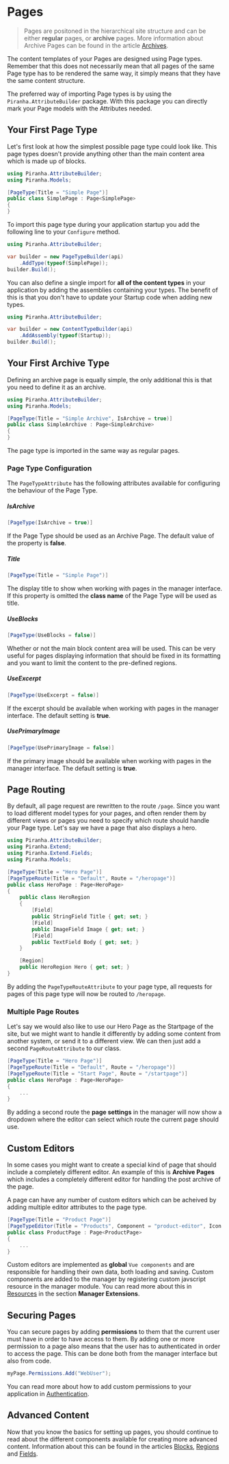 # Pages

> Pages are positoned in the hierarchical site structure and can be either **regular** pages, or **archive** pages. More information about Archive Pages can be found in the article [Archives](archives).

The content templates of your Pages are designed using Page types. Remember that this does not necessarily mean that all pages of the same Page type has to be rendered the same way, it simply means that they have the same content structure.

The preferred way of importing Page types is by using the `Piranha.AttributeBuilder` package. With this package you can directly mark your Page models with the Attributes needed.

## Your First Page Type

Let's first look at how the simplest possible page type could look like. This page types doesn't provide anything other than the main content area which is made up of blocks.

~~~ csharp
using Piranha.AttributeBuilder;
using Piranha.Models;

[PageType(Title = "Simple Page")]
public class SimplePage : Page<SimplePage>
{
}
~~~

To import this page type during your application startup you add the following line to your `Configure` method.

~~~ csharp
using Piranha.AttributeBuilder;

var builder = new PageTypeBuilder(api)
    .AddType(typeof(SimplePage));
builder.Build();
~~~

You can also define a single import for **all of the content types** in your application by adding the assemblies containing your types. The benefit of this is that you don't have to update your Startup code when adding new types.

~~~ csharp
using Piranha.AttributeBuilder;

var builder = new ContentTypeBuilder(api)
    .AddAssembly(typeof(Startup));
builder.Build();
~~~

## Your First Archive Type

Defining an archive page is equally simple, the only additional this is that you need to define it as an archive.

~~~ csharp
using Piranha.AttributeBuilder;
using Piranha.Models;

[PageType(Title = "Simple Archive", IsArchive = true)]
public class SimpleArchive : Page<SimpleArchive>
{
}
~~~

The page type is imported in the same way as regular pages.

### Page Type Configuration

The `PageTypeAttribute` has the following attributes available for configuring the behaviour of the Page Type.

##### IsArchive

~~~ csharp
[PageType(IsArchive = true)]
~~~

If the Page Type should be used as an Archive Page. The default value of the property is **false**.

##### Title

~~~ csharp
[PageType(Title = "Simple Page")]
~~~

The display title to show when working with pages in the manager interface. If this property is omitted the **class name** of the Page Type will be used as title.

##### UseBlocks

~~~ csharp
[PageType(UseBlocks = false)]
~~~

Whether or not the main block content area will be used. This can be very useful for pages displaying information that should be fixed in its formatting and you want to limit the content to the pre-defined regions.

##### UseExcerpt

~~~ csharp
[PageType(UseExcerpt = false)]
~~~

If the excerpt should be available when working with pages in the manager interface. The default setting is **true**.

##### UsePrimaryImage

~~~ csharp
[PageType(UsePrimaryImage = false)]
~~~

If the primary image should be available when working with pages in the manager interface. The default setting is **true**.

## Page Routing

By default, all page request are rewritten to the route `/page`. Since you want to load different model types for your pages, and often render them by different views or pages you need to specify which route should handle your Page type. Let's say we have a page that also displays a hero.

~~~ csharp
using Piranha.AttributeBuilder;
using Piranha.Extend;
using Piranha.Extend.Fields;
using Piranha.Models;

[PageType(Title = "Hero Page")]
[PageTypeRoute(Title = "Default", Route = "/heropage")]
public class HeroPage : Page<HeroPage>
{
    public class HeroRegion
    {
        [Field]
        public StringField Title { get; set; }
        [Field]
        public ImageField Image { get; set; }
        [Field]
        public TextField Body { get; set; }
    }

    [Region]
    public HeroRegion Hero { get; set; }
}
~~~

By adding the `PageTypeRouteAttribute` to your page type, all requests for pages of this page type will now be routed to `/heropage`.

### Multiple Page Routes

Let's say we would also like to use our Hero Page as the Startpage of the site, but we might want to handle it differently by adding some content from another system, or send it to a different view. We can then just add a second `PageRouteAttribute` to our class.

~~~ csharp
[PageType(Title = "Hero Page")]
[PageTypeRoute(Title = "Default", Route = "/heropage")]
[PageTypeRoute(Title = "Start Page", Route = "/startpage")]
public class HeroPage : Page<HeroPage>
{
    ...
}
~~~

By adding a second route the **page settings** in the manager will now show a dropdown where the editor can select which route the current page should use.

## Custom Editors

In some cases you might want to create a special kind of page that should include a completely different editor. An example of this is **Archive Pages** which includes a completely different editor for handling the post archive of the page.

A page can have any number of custom editors which can be acheived by adding multiple editor attributes to the page type.

~~~ csharp
[PageType(Title = "Product Page")]
[PageTypeEditor(Title = "Products", Component = "product-editor", Icon = "fas fa-fish")]
public class ProductPage : Page<ProductPage>
{
    ...
}
~~~

Custom editors are implemented as **global** `Vue components` and are responsible for handling their own data, both loading and saving. Custom components are added to the manager by registering custom javscript resource in the manager module. You can read more about this in [Resources](../manager-extensions/resources) in the section **Manager Extensions**.

## Securing Pages

You can secure pages by adding **permissions** to them that the current user must have in order to have access to them. By adding one or more permission to a page also means that the user has to authenticated in order to access the page. This can be done both from the manager interface but also from code.

~~~ csharp
myPage.Permissions.Add("WebUser");
~~~

You can read more about how to add custom permissions to your application in [Authentication](../architecture/authentication).

## Advanced Content

Now that you know the basics for setting up pages, you should continue to read about the different components available for creating more advanced content. Information about this can be found in the articles [Blocks](blocks), [Regions](regions) and [Fields](fields).
